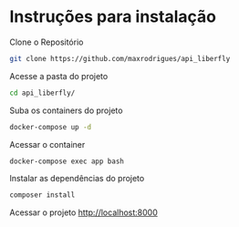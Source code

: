 # Instruções para instalação 

Clone o Repositório
```sh
git clone https://github.com/maxrodrigues/api_liberfly
```

Acesse a pasta do projeto
```sh
cd api_liberfly/
```

Suba os containers do projeto
```sh
docker-compose up -d
```

Acessar o container
```sh
docker-compose exec app bash
```

Instalar as dependências do projeto
```sh
composer install
```

Acessar o projeto
[http://localhost:8000](http://localhost:8000)
